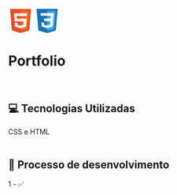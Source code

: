 <div style="display: inline_block"><br>
  <img align="center" alt="Carlos-HTML" height="50" width="50" src="https://raw.githubusercontent.com/devicons/devicon/master/icons/html5/html5-original.svg">
  <img align="center" alt="Carlos-CSS" height="50" width="50" src="https://raw.githubusercontent.com/devicons/devicon/master/icons/css3/css3-original.svg">
</div>

# Portfolio
<br>

  ## 💻 Tecnologias Utilizadas
  <div style="display: inline_block">
    CSS e HTML    
</div><br>

 ## 📝 Processo de desenvolvimento 
  <div style="display: inline_block">
    1 -  ✅ <br><br>

